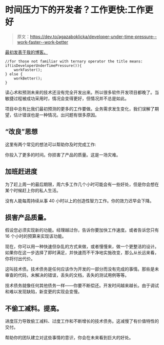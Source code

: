 # 时间压力下的开发者？工作更快:工作更好

> 原文：<https://dev.to/agazaboklicka/developer-under-time-pressure--work-faster--work-better>

[最初发表于我的博客。](https://jumpstart.blog/2017/07/13/developer-under-time-pressure-work-faster-work-better/)

```
//for those not familiar with ternary operator the title means:
if(isDeveloperUnderTimePressure()){
    workFaster();
} else {
    workBetter();
} 
```

读心术和预测未来的技术还没有完全开发出来。所以很多软件开发项目都晚了。当敏捷过程被成功采用时，情况会变得更好，但情况并不总是如此。

项目中总有比我们最初预测的更多的工作要做。业务需求发生变化，我们误解了期望，估计错误也是一种情况。出问题有很多原因。

## “改良”思想

这里有两个常见的想法可以帮助你及时完成工作:

你投入了更多的时间。你损害了产品的质量。这是一场灾难。

## 加班赶进度

为了赶上周一的最后期限，周六多工作几个小时可能会有一些好处，但是你会想在某个时候赶上你的私人生活。

没有人能每周持续从事 40 小时以上的创造性智力工作。你的效力迟早会下降。

## 损害产品质量。

假设您必须实现新的功能。经理越过你，告诉你要加快工作速度。或者告诉您只有 16 个小时的预算来实现该功能。

现在，你可以用一种快速但杂乱的方式来做，或者慢慢来，做一个更整洁的设计。如果你在这一步选择了即时满足，并快速而不干净地实施改变，那么从长远来看，你将付出代价。

这叫技术债。技术债务是任何应该作为开发的一部分而没有完成的事情。那些是未审查的代码，未解决的错误，丢失的文档，丢失的测试用例等等。

技术债务就像任何其他债务一样——你要不断偿还。开发时间越来越长。由于调试和难以发现缺陷，新变更的实现会变慢。

## 不偷工减料。提高。

进度压力导致偷工减料、过度工作和不断增长的技术债务。这减慢了有价值特性的交付。

帮助你的团队建立对这些事情的意识，你会在未来看到巨大的好处。